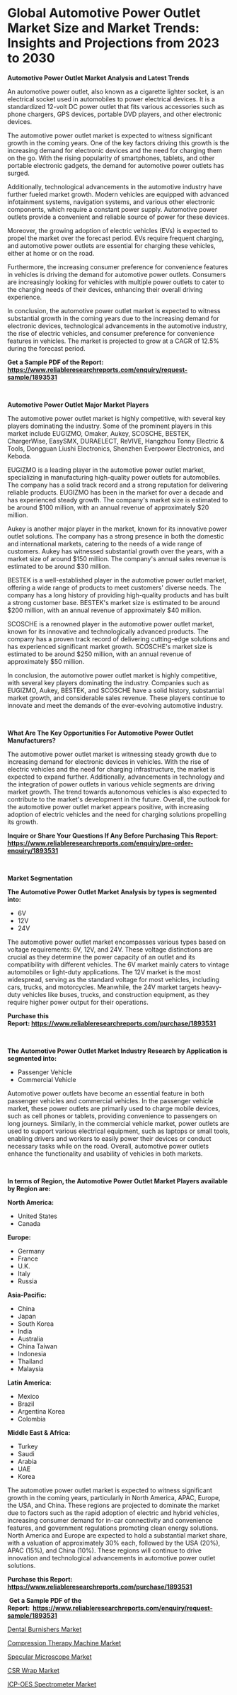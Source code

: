 <p><h1>Global Automotive Power Outlet Market Size and Market Trends: Insights and Projections from 2023 to 2030</h1></p><p><strong>Automotive Power Outlet Market Analysis and Latest Trends</strong></p>
<p><p>An automotive power outlet, also known as a cigarette lighter socket, is an electrical socket used in automobiles to power electrical devices. It is a standardized 12-volt DC power outlet that fits various accessories such as phone chargers, GPS devices, portable DVD players, and other electronic devices.</p><p>The automotive power outlet market is expected to witness significant growth in the coming years. One of the key factors driving this growth is the increasing demand for electronic devices and the need for charging them on the go. With the rising popularity of smartphones, tablets, and other portable electronic gadgets, the demand for automotive power outlets has surged.</p><p>Additionally, technological advancements in the automotive industry have further fueled market growth. Modern vehicles are equipped with advanced infotainment systems, navigation systems, and various other electronic components, which require a constant power supply. Automotive power outlets provide a convenient and reliable source of power for these devices.</p><p>Moreover, the growing adoption of electric vehicles (EVs) is expected to propel the market over the forecast period. EVs require frequent charging, and automotive power outlets are essential for charging these vehicles, either at home or on the road.</p><p>Furthermore, the increasing consumer preference for convenience features in vehicles is driving the demand for automotive power outlets. Consumers are increasingly looking for vehicles with multiple power outlets to cater to the charging needs of their devices, enhancing their overall driving experience.</p><p>In conclusion, the automotive power outlet market is expected to witness substantial growth in the coming years due to the increasing demand for electronic devices, technological advancements in the automotive industry, the rise of electric vehicles, and consumer preference for convenience features in vehicles. The market is projected to grow at a CAGR of 12.5% during the forecast period.</p></p>
<p><strong>Get a Sample PDF of the Report:&nbsp; <a href="https://www.reliableresearchreports.com/enquiry/request-sample/1893531">https://www.reliableresearchreports.com/enquiry/request-sample/1893531</a></strong></p>
<p>&nbsp;</p>
<p><strong>Automotive Power Outlet Major Market Players</strong></p>
<p><p>The automotive power outlet market is highly competitive, with several key players dominating the industry. Some of the prominent players in this market include EUGIZMO, Omaker, Aukey, SCOSCHE, BESTEK, ChargerWise, EasySMX, DURAELECT, ReVIVE, Hangzhou Tonny Electric & Tools, Dongguan Liushi Electronics, Shenzhen Everpower Electronics, and Keboda.</p><p>EUGIZMO is a leading player in the automotive power outlet market, specializing in manufacturing high-quality power outlets for automobiles. The company has a solid track record and a strong reputation for delivering reliable products. EUGIZMO has been in the market for over a decade and has experienced steady growth. The company's market size is estimated to be around $100 million, with an annual revenue of approximately $20 million.</p><p>Aukey is another major player in the market, known for its innovative power outlet solutions. The company has a strong presence in both the domestic and international markets, catering to the needs of a wide range of customers. Aukey has witnessed substantial growth over the years, with a market size of around $150 million. The company's annual sales revenue is estimated to be around $30 million.</p><p>BESTEK is a well-established player in the automotive power outlet market, offering a wide range of products to meet customers' diverse needs. The company has a long history of providing high-quality products and has built a strong customer base. BESTEK's market size is estimated to be around $200 million, with an annual revenue of approximately $40 million.</p><p>SCOSCHE is a renowned player in the automotive power outlet market, known for its innovative and technologically advanced products. The company has a proven track record of delivering cutting-edge solutions and has experienced significant market growth. SCOSCHE's market size is estimated to be around $250 million, with an annual revenue of approximately $50 million.</p><p>In conclusion, the automotive power outlet market is highly competitive, with several key players dominating the industry. Companies such as EUGIZMO, Aukey, BESTEK, and SCOSCHE have a solid history, substantial market growth, and considerable sales revenue. These players continue to innovate and meet the demands of the ever-evolving automotive industry.</p></p>
<p>&nbsp;</p>
<p><strong>What Are The Key Opportunities For Automotive Power Outlet Manufacturers?</strong></p>
<p><p>The automotive power outlet market is witnessing steady growth due to increasing demand for electronic devices in vehicles. With the rise of electric vehicles and the need for charging infrastructure, the market is expected to expand further. Additionally, advancements in technology and the integration of power outlets in various vehicle segments are driving market growth. The trend towards autonomous vehicles is also expected to contribute to the market's development in the future. Overall, the outlook for the automotive power outlet market appears positive, with increasing adoption of electric vehicles and the need for charging solutions propelling its growth.</p></p>
<p><strong>Inquire or Share Your Questions If Any Before Purchasing This Report: <a href="https://www.reliableresearchreports.com/enquiry/pre-order-enquiry/1893531">https://www.reliableresearchreports.com/enquiry/pre-order-enquiry/1893531</a></strong></p>
<p>&nbsp;</p>
<p><strong>Market Segmentation</strong></p>
<p><strong>The Automotive Power Outlet Market Analysis by types is segmented into:</strong></p>
<p><ul><li>6V</li><li>12V</li><li>24V</li></ul></p>
<p><p>The automotive power outlet market encompasses various types based on voltage requirements: 6V, 12V, and 24V. These voltage distinctions are crucial as they determine the power capacity of an outlet and its compatibility with different vehicles. The 6V market mainly caters to vintage automobiles or light-duty applications. The 12V market is the most widespread, serving as the standard voltage for most vehicles, including cars, trucks, and motorcycles. Meanwhile, the 24V market targets heavy-duty vehicles like buses, trucks, and construction equipment, as they require higher power output for their operations.</p></p>
<p><strong>Purchase this Report:&nbsp;<a href="https://www.reliableresearchreports.com/purchase/1893531">https://www.reliableresearchreports.com/purchase/1893531</a></strong></p>
<p>&nbsp;</p>
<p><strong>The Automotive Power Outlet Market Industry Research by Application is segmented into:</strong></p>
<p><ul><li>Passenger Vehicle</li><li>Commercial Vehicle</li></ul></p>
<p><p>Automotive power outlets have become an essential feature in both passenger vehicles and commercial vehicles. In the passenger vehicle market, these power outlets are primarily used to charge mobile devices, such as cell phones or tablets, providing convenience to passengers on long journeys. Similarly, in the commercial vehicle market, power outlets are used to support various electrical equipment, such as laptops or small tools, enabling drivers and workers to easily power their devices or conduct necessary tasks while on the road. Overall, automotive power outlets enhance the functionality and usability of vehicles in both markets.</p></p>
<p>&nbsp;</p>
<p><strong>In terms of Region, the Automotive Power Outlet Market Players available by Region are:</strong></p>
<p>
    <p> <strong> North America: </strong>
        <ul>
            <li>United States</li>
            <li>Canada</li>
        </ul>
        </p> 
    <p> <strong> Europe: </strong>
        <ul>
            <li>Germany</li>
            <li>France</li>
            <li>U.K.</li>
            <li>Italy</li>
            <li>Russia</li>
        </ul>
        </p> 
    <p> <strong> Asia-Pacific: </strong>
        <ul>
            <li>China</li>
            <li>Japan</li>
            <li>South Korea</li>
            <li>India</li>
            <li>Australia</li>
            <li>China Taiwan</li>
            <li>Indonesia</li>
            <li>Thailand</li>
            <li>Malaysia</li>
        </ul>
        </p> 
    <p> <strong> Latin America: </strong>
        <ul>
            <li>Mexico</li>
            <li>Brazil</li>
            <li>Argentina Korea</li>
            <li>Colombia</li>
        </ul>
        </p> 
    <p> <strong> Middle East & Africa: </strong>
        <ul>
            <li>Turkey</li>
            <li>Saudi</li>
            <li>Arabia</li>
            <li>UAE</li>
            <li>Korea</li>
        </ul>
    </p>
    </p>
<p><p>The automotive power outlet market is expected to witness significant growth in the coming years, particularly in North America, APAC, Europe, the USA, and China. These regions are projected to dominate the market due to factors such as the rapid adoption of electric and hybrid vehicles, increasing consumer demand for in-car connectivity and convenience features, and government regulations promoting clean energy solutions. North America and Europe are expected to hold a substantial market share, with a valuation of approximately 30% each, followed by the USA (20%), APAC (15%), and China (10%). These regions will continue to drive innovation and technological advancements in automotive power outlet solutions.</p></p>
<p><strong>Purchase this Report: <a href="https://www.reliableresearchreports.com/purchase/1893531">https://www.reliableresearchreports.com/purchase/1893531</a></strong></p>
<p>&nbsp;<strong>Get a Sample PDF of the Report:&nbsp;&nbsp;<a href="https://www.reliableresearchreports.com/enquiry/request-sample/1893531">https://www.reliableresearchreports.com/enquiry/request-sample/1893531</a></strong></p>
<p><strong></strong></p>
<p><p><a href="https://www.linkedin.com/pulse/decoding-dental-burnishers-market-deep-dive-latest-trends-nhk0e/">Dental Burnishers Market</a></p><p><a href="https://www.linkedin.com/pulse/compression-therapy-machine-market-research-report-unlocks-83olf/">Compression Therapy Machine Market</a></p><p><a href="https://medium.com/@kevinbarnes75/specular-microscope-market-insights-into-market-cagr-market-trends-and-growth-strategies-fce342c2d333">Specular Microscope Market</a></p><p><a href="https://www.linkedin.com/pulse/csr-wrap-market-size-share-amp-trends-analysis-report-application-mbiue/">CSR Wrap Market</a></p><p><a href="https://medium.com/@olenwuckert56/decoding-icp-oes-spectrometer-market-metrics-market-share-trends-and-growth-patterns-3bf5c5e60183">ICP-OES Spectrometer Market</a></p></p>